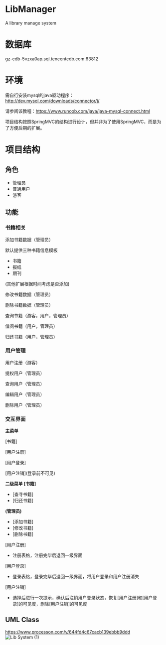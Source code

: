 # LibManager
A library manage system
# 数据库
gz-cdb-5vzxa0ap.sql.tencentcdb.com:63812

# 环境
需自行安装mysql的java驱动程序：http://dev.mysql.com/downloads/connector/j/

请参阅该教程：https://www.runoob.com/java/java-mysql-connect.html

项目结构按照SpringMVC的结构进行设计，但并非为了使用SpringMVC，而是为了方便后期的扩展。
# 项目结构

## 角色
- 管理员
- 普通用户
- 游客

## 功能

### **书籍相关**

添加书籍数据（管理员）

默认提供三种书籍信息模板
- 书籍
- 报纸
- 期刊

(其他扩展根据时间考虑是否添加)

修改书籍数据（管理员）

删除书籍数据（管理员）

查询书籍（游客，用户，管理员）

借阅书籍（用户，管理员）

归还书籍（用户，管理员）

### **用户管理**

用户注册（游客）

提权用户（管理员）

查询用户（管理员）

编辑用户（管理员）

删除用户（管理员）

### **交互界面**
**主菜单**

[书籍]

[用户注册]

[用户登录]

[用户注销]\(登录前不可见\)

**二级菜单**
**[书籍]**
- [查寻书籍]
- [归还书籍]

**\(管理员\)**
- [添加书籍]
- [修改书籍]
- [删除书籍]

[用户注册]
- 注册表格，注册完毕后退回一级界面

[用户登录]
- 登录表格，登录完毕后退回一级界面，将用户登录和用户注册消失

[用户注销]
- 选择后进行一次提示，确认后注销用户登录状态，恢复[用户注册]和[用户登录]的可见度，删除[用户注销]的可见度

## UML Class
https://www.processon.com/v/644fd4c67cacb139ebbb9ddd
![Lib System (1)](https://user-images.githubusercontent.com/49596040/233851251-987f6024-13ee-4b91-b286-90ede753fc79.svg)
